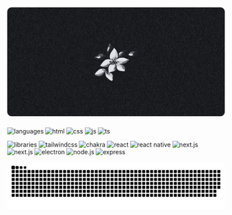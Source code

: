 # ![banner](./banner.png)

![languages](https://img.shields.io/badge/languages%3A-%23151515?style=flat-square)
![html](https://img.shields.io/badge/HTML-%23151515.svg?style=flat-square&logo=html5&logoColor=white)
![css](https://img.shields.io/badge/CSS-%23151515.svg?style=flat-square&logo=css3&logoColor=white)
![js](https://img.shields.io/badge/JavaScript-%23151515.svg?style=flat-square&logo=html5&logoColor=white)
![ts](https://img.shields.io/badge/TypeScript-%23151515.svg?style=flat-square&logo=html5&logoColor=white)

![libraries](https://img.shields.io/badge/libraries%3A-%23151515?style=flat-square)
![tailwindcss](https://img.shields.io/badge/Tailwind_CSS-%23151515.svg?style=flat-square&logo=tailwindcss&logoColor=white)
![chakra](https://img.shields.io/badge/Chakra_UI-%23151515.svg?style=flat-square&logo=chakraui&logoColor=white)
![react](https://img.shields.io/badge/React-%23151515.svg?style=flat-square&logo=react&logoColor=white)
![react native](https://img.shields.io/badge/React_Native-%23151515.svg?style=flat-square&logo=react&logoColor=white)
![next.js](https://img.shields.io/badge/Next.js-%23151515.svg?style=flat-square&logo=next.js&logoColor=white)
![next.js](https://img.shields.io/badge/swr-%23151515.svg?style=flat-square&logo=swr&logoColor=white)
![electron](https://img.shields.io/badge/Electron-%23151515.svg?style=flat-square&logo=electron&logoColor=white)
![node.js](https://img.shields.io/badge/Node.js-%23151515.svg?style=flat-square&logo=node.js&logoColor=white)
![express](https://img.shields.io/badge/Express.js-%23151515.svg?style=flat-square&logo=express&logoColor=white)

<picture>
  <source media="(prefers-color-scheme: light)" srcset="https://raw.githubusercontent.com/Myoschen/Myoschen/output/github-snake.svg">
  <source media="(prefers-color-scheme: dark)" srcset="https://raw.githubusercontent.com/Myoschen/Myoschen/output/github-snake-dark.svg">
  <img alt="github-snake" src="https://raw.githubusercontent.com/Myoschen/Myoschen/output/github-snake.svg">
</picture>
